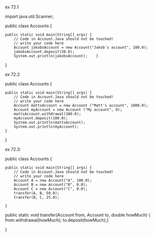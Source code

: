 ex 72.1

import java.util.Scanner;

public class Accounts {

    public static void main(String[] args) {
        // Code in Account.Java should not be touched!
        // write your code here
        Account jakobsAccount = new Account("Jakob's account", 100.0);
        jakobsAccount.deposit(20.0);
        System.out.println(jakobsAccount);    }

}


ex 72.2

public class Accounts {

    public static void main(String[] args) {
        // Code in Account.Java should not be touched!
        // write your code here
        Account mattsAccount = new Account ("Matt's account", 1000.0);
        Account myAccount = new Account ("My account", 0);
        mattsAccount.withdrawal(100.0);
        myAccount.deposit(100.0);
        System.out.println(mattsAccount);
        System.out.println(myAccount);
    }

}


ex 72.3:


public class Accounts {

    public static void main(String[] args) {
        // Code in Account.Java should not be touched!
        // write your code here
        Account A = new Account("A", 100.0);
        Account B = new Account("B", 0.0);
        Account C = new Account("C", 0.0);
        transfer(A, B, 50.0);
        transfer(B, C, 25.0);
        
    }
public static void transfer(Account from, Account to, double howMuch) {
from.withdrawal(howMuch);
to.deposit(howMuch);}

}
